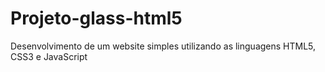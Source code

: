 # Projeto-glass-html5
Desenvolvimento de um website simples utilizando as linguagens HTML5, CSS3 e JavaScript
